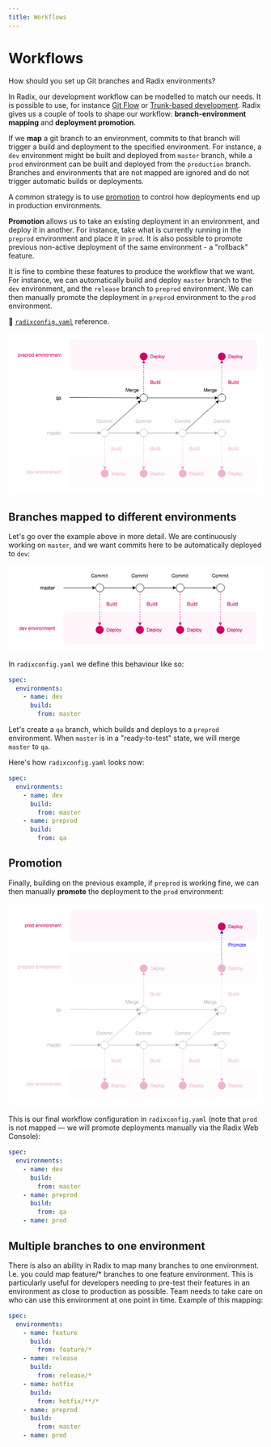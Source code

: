 ```yaml
---
title: Workflows
---
```

# Workflows

How should you set up Git branches and Radix environments? 

In Radix, our development workflow can be modelled to match our needs. It is possible to use, for instance [Git Flow](https://nvie.com/posts/a-successful-git-branching-model/) or [Trunk-based development](https://paulhammant.com/2013/04/05/what-is-trunk-based-development/). Radix gives us a couple of tools to shape our workflow: **branch-environment mapping** and **deployment promotion**.

If we **map** a git branch to an environment, commits to that branch will trigger a build and deployment to the specified environment. For instance, a `dev` environment might be built and deployed from `master` branch, while a `prod` environment can be built and deployed from the `production` branch. Branches and environments that are not mapped are ignored and do not trigger automatic builds or deployments.

A common strategy is to use [promotion](../../guides/deployment-promotion/) to control how deployments end up in production environments.

**Promotion** allows us to take an existing deployment in an environment, and deploy it in another. For instance, take what is currently running in the `preprod` environment and place it in `prod`. It is also possible to promote previous non-active deployment of the same environment - a "rollback" feature.

It is fine to combine these features to produce the workflow that we want. For instance, we can automatically build and deploy `master` branch to the `dev` environment, and the `release` branch to `preprod` environment. We can then manually promote the deployment in `preprod` environment to the `prod` environment.

📖 [`radixconfig.yaml`](../../references/reference-radix-config/) reference.

![Dev and QA workflow](./workflow-dev-qa.png)

## Branches mapped to different environments

Let's go over the example above in more detail. We are continuously working on `master`, and we want commits here to be automatically deployed to `dev`:

![Dev-only workflow](./workflow-dev.png)

In `radixconfig.yaml` we define this behaviour like so:

```yaml
spec:
  environments:
    - name: dev
      build:
        from: master
```

Let's create a `qa` branch, which builds and deploys to a `preprod` environment. When `master` is in a "ready-to-test" state, we will merge `master` to `qa`.

Here's how `radixconfig.yaml` looks now:

```yaml
spec:
  environments:
    - name: dev
      build:
        from: master
    - name: preprod
      build:
        from: qa
```

## Promotion

Finally, building on the previous example, if `preprod` is working fine, we can then manually **promote** the deployment to the `prod` environment:

![Dev, QA, and prod workflow](./workflow-dev-qa-prod.png)

This is our final workflow configuration in `radixconfig.yaml` (note that `prod` is not mapped — we will promote deployments manually via the Radix Web Console):

```yaml
spec:
  environments:
    - name: dev
      build:
        from: master
    - name: preprod
      build:
        from: qa
    - name: prod
```

## Multiple branches to one environment

There is also an ability in Radix to map many branches to one environment. I.e. you could map feature/* branches to one feature environment. This is particularly useful for developers needing to pre-test their features in an environment as close to production as possible. Team needs to take care on who can use this environment at one point in time. Example of this mapping:

```yaml
spec:
  environments:
    - name: feature
      build:
        from: feature/*
    - name: release
      build:
        from: release/*
    - name: hotfix
      build:
        from: hotfix/**/*
    - name: preprod
      build:
        from: master
    - name: prod
```
